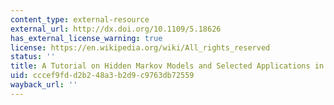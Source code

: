 ```yaml
---
content_type: external-resource
external_url: http://dx.doi.org/10.1109/5.18626
has_external_license_warning: true
license: https://en.wikipedia.org/wiki/All_rights_reserved
status: ''
title: A Tutorial on Hidden Markov Models and Selected Applications in Speech Recognition
uid: cccef9fd-d2b2-48a3-b2d9-c9763db72559
wayback_url: ''
---
```

